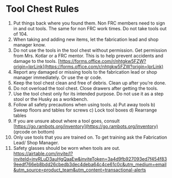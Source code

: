 # Tool Chest Rules
1. Put things back where you found them. Non FRC members need to sign in and out tools. The same for non FRC work times. Do not take tools out of 104.
2. When taking and adding new items, let the fabrication lead and shop manager know.
3. Do not use the tools in the tool chest without permission. Get permission from Mrs. Kotlar or a FRC mentor. This is to help prevent accidents and damage to the tools. [https://forms.office.com/r/nhtgkw5FZW?origin=lprLink](https://forms.office.com/r/nhtgkw5FZW?origin=lprLink)
4. Report any damaged or missing tools to the fabrication lead or shop manager immediately. Or use the qr code.  
5. Keep the tool chest clean and free of debris. Clean up after you’re done.
6. Do not overload the tool chest. Close drawers after getting the tools.
7. Use the tool chest only for its intended purpose. Do not use it as a step stool or the Husky as a workbench.
8. Follow all safety precautions when using tools.
a) Put away tools
b) Sweep floors and tables for screws
c) Lock tool boxes
d) Rearrange tables 
9. If you are unsure about where a tool goes, consult [https://go.rambots.org/inventory](https://go.rambots.org/inventory) (qrcode on bottom)
10. Only use tools that you are trained on. To get training ask the Fabrication Lead/ Shop Manager.
11. Safety glasses should be worn when tools are out.
    https://airtable.com/invite/l?inviteId=invRLuD3auHgQaaEw&inviteToken=3a4d9fb927093ed7f454f839eedf766eb8bdd26cbedb3dec4deba64c4ce61c0c&utm_medium=email&utm_source=product_team&utm_content=transactional-alerts
                                   


